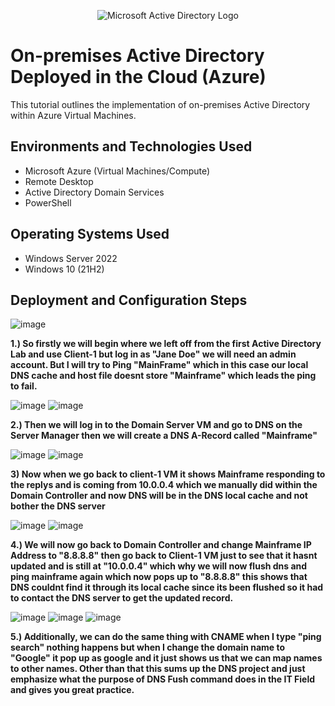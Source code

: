 <p align="center">
<img src="https://i.imgur.com/pU5A58S.png" alt="Microsoft Active Directory Logo"/>
</p>

<h1>On-premises Active Directory Deployed in the Cloud (Azure)</h1>
This tutorial outlines the implementation of on-premises Active Directory within Azure Virtual Machines.<br />


<h2>Environments and Technologies Used</h2>

- Microsoft Azure (Virtual Machines/Compute)
- Remote Desktop
- Active Directory Domain Services
- PowerShell

<h2>Operating Systems Used </h2>

- Windows Server 2022
- Windows 10 (21H2)


<h2>Deployment and Configuration Steps</h2>

![image](https://github.com/MartindIT/understand-dns/assets/151476834/2751ca1d-33f2-4b21-861b-d1dcc6e331f9)

**1.) So firstly we will begin where we left off from the first Active Directory Lab and use Client-1 but log in as "Jane Doe" we will need an admin account. But I will try to Ping "MainFrame" which in this case our local DNS cache and host file doesnt store "Mainframe" which leads the ping to fail.**

![image](https://github.com/MartindIT/understand-dns/assets/151476834/7a143c0d-b9af-4998-969c-88d32cacc1a4)
![image](https://github.com/MartindIT/understand-dns/assets/151476834/4a2ef8fa-3966-44b6-a1ad-275f58bdc3f8)

**2.) Then we will log in to the Domain Server VM and go to DNS on the Server Manager then we will create a DNS A-Record called "Mainframe"** 

![image](https://github.com/MartindIT/understand-dns/assets/151476834/7172fae9-53c8-4ce5-abf2-e00c7407353f)
![image](https://github.com/MartindIT/understand-dns/assets/151476834/26b20966-7902-41f8-af90-daed130eba26)

**3) Now when we go back to client-1 VM it shows Mainframe responding to the replys and is coming from 10.0.0.4 which we manually did within the Domain Controller and now DNS will be in the DNS local cache and not bother the DNS server**

![image](https://github.com/MartindIT/understand-dns/assets/151476834/7a99d997-3217-4628-92e1-3fda6f69305f)
![image](https://github.com/MartindIT/understand-dns/assets/151476834/bf0b9664-02f2-4502-a69d-0ec65b35b5d3)

**4.) We will now go back to Domain Controller and change Mainframe IP Address to "8.8.8.8" then go back to Client-1 VM just to see that it hasnt updated and is still at "10.0.0.4" which why we will now flush dns and ping mainframe again which now pops up to "8.8.8.8" this shows that DNS couldnt find it through its local cache since its been flushed so it had to contact the DNS server to get the updated record.**

![image](https://github.com/MartindIT/understand-dns/assets/151476834/2c9badb6-a7b4-4a48-9555-abd657d88f79)
![image](https://github.com/MartindIT/understand-dns/assets/151476834/8678194d-1505-4087-a18f-4f3c097be90a)
![image](https://github.com/MartindIT/understand-dns/assets/151476834/04d0c6a8-2c07-419e-a52c-a14f8f647d38)

**5.) Additionally, we can do the same thing with CNAME when I type "ping search" nothing happens but when I change the domain name to "Google" it pop up as google and it just shows us that we can map names to other names. Other than that this sums up the DNS project and just emphasize what the purpose of DNS Fush command does in the IT Field and gives you great practice.** 




